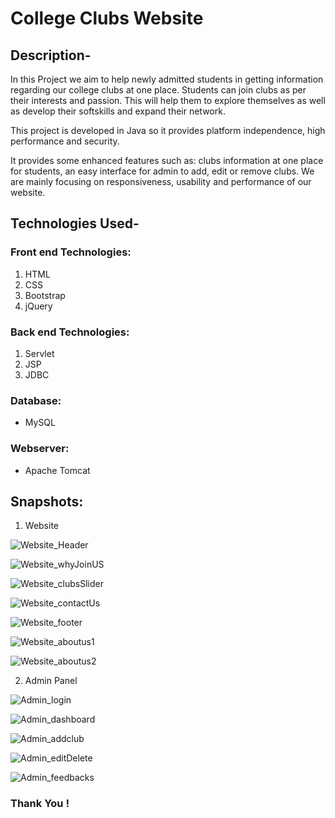 # College Clubs Website  

## Description-
   In this Project we aim to help newly admitted students in getting information regarding our college clubs at one place. Students can join clubs as per their interests and passion. This will help them to explore themselves as well as develop their softskills and expand their network.
   
   This project is developed in Java so it provides platform independence, high performance and security.
   
   It provides some enhanced features such as: clubs information at one place for students, an easy interface for admin to add, edit or remove clubs. We are mainly focusing on responsiveness, usability and performance of our website.

## Technologies Used-

### Front end Technologies:
  1. HTML
  2. CSS
  3. Bootstrap
  4. jQuery
  
### Back end Technologies:
  1. Servlet 
  2. JSP
  3. JDBC
  
### Database:
  - MySQL
  
### Webserver:
  - Apache Tomcat


## Snapshots:

1. Website

![Website_Header](https://github.com/rid17pawar/ViitClubs/blob/main/projectPPT/imagesForReadMe/homepage_1.png)

![Website_whyJoinUS](https://github.com/rid17pawar/ViitClubs/blob/main/projectPPT/imagesForReadMe/homepage_2.png)

![Website_clubsSlider](https://github.com/rid17pawar/ViitClubs/blob/main/projectPPT/imagesForReadMe/homepage_3.png)

![Website_contactUs](https://github.com/rid17pawar/ViitClubs/blob/main/projectPPT/imagesForReadMe/homepage_4.png)

![Website_footer](https://github.com/rid17pawar/ViitClubs/blob/main/projectPPT/imagesForReadMe/homepage_5.png)

![Website_aboutus1](https://github.com/rid17pawar/ViitClubs/blob/main/projectPPT/imagesForReadMe/aboutus_1.png)

![Website_aboutus2](https://github.com/rid17pawar/ViitClubs/blob/main/projectPPT/imagesForReadMe/aboutus_2.png)


2. Admin Panel

![Admin_login](https://github.com/rid17pawar/ViitClubs/blob/main/projectPPT/imagesForReadMe/adminpanel_1.png)

![Admin_dashboard](https://github.com/rid17pawar/ViitClubs/blob/main/projectPPT/imagesForReadMe/adminpanel_2.png)

![Admin_addclub](https://github.com/rid17pawar/ViitClubs/blob/main/projectPPT/imagesForReadMe/adminpanel_3.png)

![Admin_editDelete](https://github.com/rid17pawar/ViitClubs/blob/main/projectPPT/imagesForReadMe/adminpanel_4.png)

![Admin_feedbacks](https://github.com/rid17pawar/ViitClubs/blob/main/projectPPT/imagesForReadMe/adminpanel_5.png)


### Thank You !

